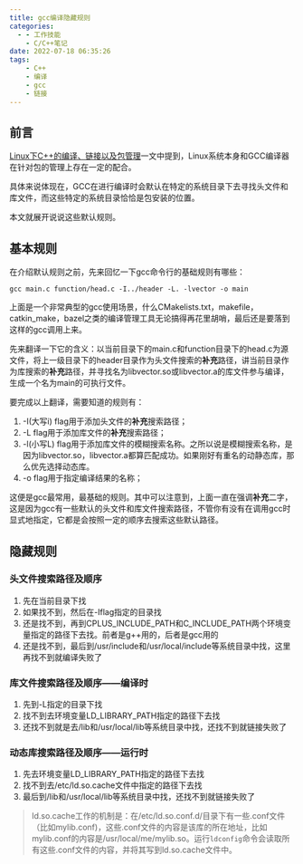 ```yaml
---
title: gcc编译隐藏规则
categories:
  - - 工作技能
    - C/C++笔记
date: 2022-07-18 06:35:26
tags:
    - C++
    - 编译 
    - gcc
    - 链接
---
```

## 前言
[Linux下C++的编译、链接以及包管理](http://guohongming.cn/2022/07/17/Linux%E4%B8%8BC-%E7%9A%84%E7%BC%96%E8%AF%91%E3%80%81%E9%93%BE%E6%8E%A5%E4%BB%A5%E5%8F%8A%E5%8C%85%E7%AE%A1%E7%90%86/)一文中提到，Linux系统本身和GCC编译器在针对包的管理上存在一定的配合。

具体来说体现在，GCC在进行编译时会默认在特定的系统目录下去寻找头文件和库文件，而这些特定的系统目录恰恰是包安装的位置。

本文就展开说说这些默认规则。

## 基本规则
在介绍默认规则之前，先来回忆一下gcc命令行的基础规则有哪些：
```shell
gcc main.c function/head.c -I../header -L. -lvector -o main 
```
上面是一个非常典型的gcc使用场景，什么CMakelists.txt，makefile，catkin_make，bazel之类的编译管理工具无论搞得再花里胡哨，最后还是要落到这样的gcc调用上来。

先来翻译一下它的含义：以当前目录下的main.c和function目录下的head.c为源文件，将上一级目录下的header目录作为头文件搜索的**补充**路径，讲当前目录作为库搜索的**补充**路径，并寻找名为libvector.so或libvector.a的库文件参与编译，生成一个名为main的可执行文件。

要完成以上翻译，需要知道的规则有：
1. -I(大写i) flag用于添加头文件的**补充**搜索路径；
2. -L flag用于添加库文件的**补充**搜索路径；
3. -l(小写L) flag用于添加库文件的模糊搜索名称。之所以说是模糊搜索名称，是因为libvector.so，libvector.a都算匹配成功。如果刚好有重名的动静态库，那么优先选择动态库。
4. -o flag用于指定编译结果的名称；

这便是gcc最常用，最基础的规则。其中可以注意到，上面一直在强调**补充**二字，这是因为gcc有一些默认的头文件和库文件搜索路径，不管你有没有在调用gcc时显式地指定，它都是会按照一定的顺序去搜索这些默认路径。

## 隐藏规则
### 头文件搜索路径及顺序
1. 先在当前目录下找
2. 如果找不到，然后在-Iflag指定的目录找
3. 还是找不到，再到CPLUS_INCLUDE_PATH和C_INCLUDE_PATH两个环境变量指定的路径下去找。前者是g++用的，后者是gcc用的
4. 还是找不到，最后到/usr/include和/usr/local/include等系统目录中找，这里再找不到就编译失败了

### 库文件搜索路径及顺序——编译时
1. 先到-L指定的目录下找
2. 找不到去环境变量LD_LIBRARY_PATH指定的路径下去找
3. 还找不到就是去/lib和/usr/local/lib等系统目录中找，还找不到就链接失败了

### 动态库搜索路径及顺序——运行时
1. 先去环境变量LD_LIBRARY_PATH指定的路径下去找
2. 找不到去/etc/ld.so.cache文件中指定的路径下去找
3. 最后到/lib和/usr/local/lib等系统目录中找，还找不到就链接失败了

> ld.so.cache工作的机制是：在/etc/ld.so.conf.d/目录下有一些.conf文件（比如mylib.conf)，这些.conf文件的内容是该库的所在地址，比如mylib.conf的内容是/usr/local/me/mylib.so。运行`ldconfig`命令会读取所有这些.conf文件的内容，并将其写到ld.so.cache文件中。